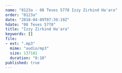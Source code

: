 ```yaml
---
name: "0123a - 08 Teves 5778 Izzy Zirkind Ha'ara"
order: "0123a"
date: "2018-04-09T07:39:19Z"
hdate: "08 Teves 5778"
title: "Izzy Zirkind Ha'ara"
keywords: []
file:
- ext: ".mp3"
  mime: "audio/mp3"
  size: 137181
  duration: "0:10"
published: true
---
```


